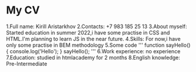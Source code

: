 # My CV

1.Full name: Kirill Aristarkhov
2.Contacts: +7 983 185 25 13
3.About myself: Started education in summer 2022,i have some practise in CSS and HTML.I'm planning to learn JS in the near future.
4.Skills: For now,i have only some practise in BEM methodology
5.Some code
'''
function sayHello(){
  console.log('Hello');
}
sayHello();
'''
6.Work experience: no experience
7.Education: studied in htmlacademy for 2 months
8.English knowledge: Pre-Intermediate